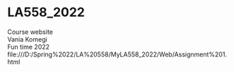 # LA558_2022
Course website  
Vania Komegi  
Fun time 2022  
file:///D:/Spring%2022/LA%20558/MyLA558_2022/Web/Assignment%201.html

